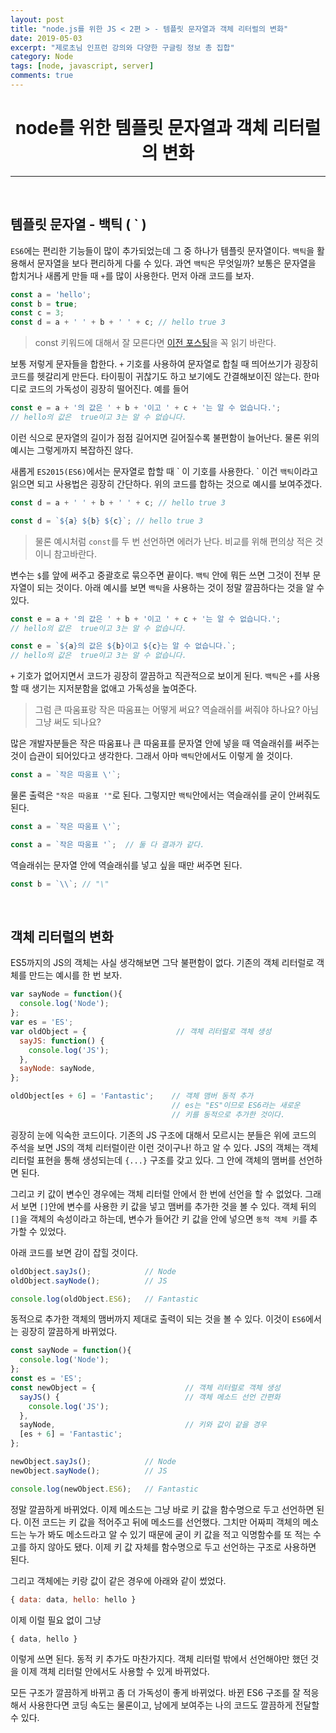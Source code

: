 ```yaml
---
layout: post
title: "node.js를 위한 JS < 2편 > - 템플릿 문자열과 객체 리터럴의 변화"
date: 2019-05-03
excerpt: "제로초님 인프런 강의와 다양한 구글링 정보 총 집합"
category: Node
tags: [node, javascript, server]
comments: true
---
```


<center><H1>node를 위한 템플릿 문자열과 객체 리터럴의 변화</H1></center>
<hr>

<br>

## 템플릿 문자열 - 백틱 ( \` )

`ES6`에는 편리한 기능들이 많이 추가되었는데 그 중 하나가 템플릿 문자열이다. `백틱`을 활용해서 문자열을 보다 편리하게 다룰 수 있다. 과연 `백틱`은 무엇일까? 보통은 문자열을 합치거나 새롭게 만들 때 `+`를 많이 사용한다. 먼저 아래 코드를 보자.
```javascript
const a = 'hello';
const b = true;
const c = 3;
const d = a + ' ' + b + ' ' + c; // hello true 3
```
> const 키워드에 대해서 잘 모른다면 [이전 포스팅](https://dnatuna.github.io/nodejs%EC%9D%98-%EA%B8%B0%EB%B3%B82/)을 꼭 읽기 바란다.

보통 저렇게 문자들을 합한다. `+` 기호를 사용하여 문자열로 합칠 때 띄어쓰기가 굉장히 코드를 헷갈리게 만든다. 타이핑이 귀찮기도 하고 보기에도 간결해보이진 않는다. 한마디로 코드의 가독성이 굉장히 떨어진다. 예를 들어
```javascript
const e = a + '의 값은 ' + b + '이고 ' + c + '는 알 수 없습니다.';
// hello의 값은  true이고 3는 알 수 없습니다.
```
이런 식으로 문자열의 길이가 점점 길어지면 길어질수록 불편함이 늘어난다. 물론 위의 예시는 그렇게까지 복잡하진 않다.

새롭게 `ES2015(ES6)`에서는 문자열로 합할 때 \` 이 기호를 사용한다. \` 이건 `백틱`이라고 읽으면 되고 사용법은 굉장히 간단하다. 위의 코드를 합하는 것으로 예시를 보여주겠다.
```javascript
const d = a + ' ' + b + ' ' + c; // hello true 3

const d = `${a} ${b} ${c}`; // hello true 3
```
> 물론 예시처럼 `const`를 두 번 선언하면 에러가 난다. 비교를 위해 편의상 적은 것이니 참고바란다.

변수는 `$`를 앞에 써주고 중괄호로 묶으주면 끝이다. `백틱` 안에 뭐든 쓰면 그것이 전부 문자열이 되는 것이다. 아래 예시를 보면 `백틱`을 사용하는 것이 정말 깔끔하다는 것을 알 수 있다.
```javascript
const e = a + '의 값은 ' + b + '이고 ' + c + '는 알 수 없습니다.';
// hello의 값은  true이고 3는 알 수 없습니다.

const e = `${a}의 값은 ${b}이고 ${c}는 알 수 없습니다.`;
// hello의 값은  true이고 3는 알 수 없습니다.
```
`+` 기호가 없어지면서 코드가 굉장히 깔끔하고 직관적으로 보이게 된다. `백틱`은 `+`를 사용할 때 생기는 지저분함을 없애고 가독성을 높여준다.

> 그럼 큰 따움표랑 작은 따움표는 어떻게 써요? 역슬래쉬를 써줘야 하나요? 아님 그냥 써도 되나요?

많은 개발자분들은 작은 따움표나 큰 따움표를 문자열 안에 넣을 때 역슬래쉬를 써주는 것이 습관이 되어있다고 생각한다. 그래서 아마 `백틱`안에서도 이렇게 쓸 것이다.
```javascript
const a = `작은 따움표 \'`;
```
물론 출력은 `"작은 따움표 '"`로 된다. 그렇지만 `백틱`안에서는 역슬래쉬를 굳이 안써줘도 된다.
```javascript
const a = `작은 따움표 \'`;

const a = `작은 따움표 '`;  // 둘 다 결과가 같다.
```
역슬래쉬는 문자열 안에 역슬래쉬를 넣고 싶을 때만 써주면 된다.
```javascript
const b = `\\`; // "\"
```

<br>

## 객체 리터럴의 변화

ES5까지의 JS의 객체는 사실 생각해보면 그닥 불편함이 없다. 기존의 객체 리터럴로 객체를 만드는 예시를 한 번 보자.
```javascript
var sayNode = function(){
  console.log('Node');
};
var es = 'ES';
var oldObject = {                    // 객체 리터럴로 객체 생성
  sayJS: function() {
    console.log('JS');
  },
  sayNode: sayNode,
};

oldObject[es + 6] = 'Fantastic';    // 객체 맴버 동적 추가
                                    // es는 "ES"이므로 ES6라는 새로운 
                                    // 키를 동적으로 추가한 것이다.
```
굉장히 눈에 익숙한 코드이다. 기존의 JS 구조에 대해서 모르시는 분들은 위에 코드의 주석을 보면 JS의 객체 리터럴이란 이런 것이구나! 하고 알 수 있다. JS의 객체는 객체 리터럴 표현을 통해 생성되는데 `{...}` 구조를 갖고 있다. 그 안에 객체의 맴버를 선언하면 된다.

그리고 키 값이 변수인 경우에는 객체 리터럴 안에서 한 번에 선언을 할 수 없었다. 그래서 보면 `[]`안에 변수를 사용한 키 값을 넣고 맴버를 추가한 것을 볼 수 있다. 객체 뒤의 `[]`을 객체의 속성이라고 하는데, 변수가 들어간 키 값을 안에 넣으면 `동적 객체 키`를 추가할 수 있었다.

아래 코드를 보면 감이 잡힐 것이다.
```javascript
oldObject.sayJs();            // Node
oldObject.sayNode();          // JS

console.log(oldObject.ES6);   // Fantastic
```
동적으로 추가한 객체의 맴버까지 제대로 출력이 되는 것을 볼 수 있다. 이것이 `ES6`에서는 굉장히 깔끔하게 바뀌었다.
```javascript
const sayNode = function(){
  console.log('Node');
};
const es = 'ES';
const newObject = {                    // 객체 리터럴로 객체 생성
  sayJS() {                            // 객체 메소드 선언 간편화
    console.log('JS');
  },
  sayNode,                             // 키와 값이 같을 경우
  [es + 6] = 'Fantastic';
};

newObject.sayJs();            // Node
newObject.sayNode();          // JS

console.log(newObject.ES6);   // Fantastic
```
정말 깔끔하게 바뀌었다. 이제 메소드는 그냥 바로 키 값을 함수명으로 두고 선언하면 된다. 이전 코드는 키 값을 적어주고 뒤에 메소드를 선언했다. 그치만 어짜피 객체의 메소드는 누가 봐도 메소드라고 알 수 있기 때문에 굳이 키 값을 적고 익명함수를 또 적는 수고를 하지 않아도 됐다. 이제 키 값 자체를 함수명으로 두고 선언하는 구조로 사용하면 된다.

그리고 객체에는 키랑 값이 같은 경우에 아래와 같이 썼었다.
```javascript
{ data: data, hello: hello }
```
이제 이럴 필요 없이 그냥 
```javascript
{ data, hello }
```
이렇게 쓰면 된다. 동적 키 추가도 마찬가지다. 객체 리터럴 밖에서 선언해야만 했던 것을 이제 객체 리터럴 안에서도 사용할 수 있게 바뀌었다.

모든 구조가 깔끔하게 바뀌고 좀 더 가독성이 좋게 바뀌었다. 바뀐 ES6 구조를 잘 적응해서 사용한다면 코딩 속도는 물론이고, 남에게 보여주는 나의 코드도 깔끔하게 전달할 수 있다.